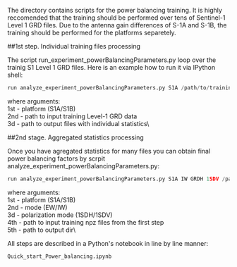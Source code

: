 The directory contains scripts for the power balancing training. It is highly reccomended that the training should be performed over tens of Sentinel-1 Level 1 GRD files. Due to the antenna gain differences of S-1A and S-1B, the training should be performed for the platforms separetely.

##1st step. Individual training files processing 

The script run_experiment_powerBalancingParameters.py loop over the trainig S1 Level 1 GRD files. Here is an example how to run it via IPython shell:

```python
run analyze_experiment_powerBalancingParameters.py S1A /path/to/training/files /out/path/npz
```
where arguments:\
1st - platform (S1A/S1B)\
2nd - path to input training Level-1 GRD data\
3d  - path to output files with individual statistics\

##2nd stage. Aggregated statistics processing

Once you have agregated statistics for many files you can obtain final power balancing factors by scrpit analyze_experiment_powerBalancingParameters.py:

```python
run analyze_experiment_powerBalancingParameters.py S1A IW GRDH 1SDV /path/to/npz/files /out/path
```
where arguments:\
1st - platform (S1A/S1B)\
2nd - mode (EW/IW)\
3d  - polarization mode (1SDH/1SDV)\
4th - path to input training npz files from the first step\
5th - path to output dir\

All steps are described in a Python's notebook in line by line manner:

```python
Quick_start_Power_balancing.ipynb
```

